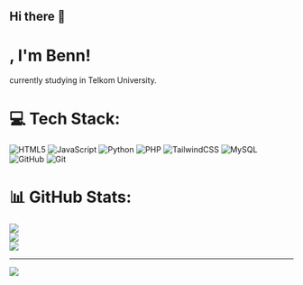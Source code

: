 ## Hi there 👋

# <summary><strong>, I'm Benn!</strong></summary>
currently studying in Telkom University.
</p>

# 💻 Tech Stack:
![HTML5](https://img.shields.io/badge/html5-%23E34F26.svg?style=for-the-badge&logo=html5&logoColor=white) ![JavaScript](https://img.shields.io/badge/javascript-%23323330.svg?style=for-the-badge&logo=javascript&logoColor=%23F7DF1E) ![Python](https://img.shields.io/badge/python-3670A0?style=for-the-badge&logo=python&logoColor=ffdd54) ![PHP](https://img.shields.io/badge/php-%23777BB4.svg?style=for-the-badge&logo=php&logoColor=white) ![TailwindCSS](https://img.shields.io/badge/tailwindcss-%2338B2AC.svg?style=for-the-badge&logo=tailwind-css&logoColor=white) ![MySQL](https://img.shields.io/badge/mysql-4479A1.svg?style=for-the-badge&logo=mysql&logoColor=white) ![GitHub](https://img.shields.io/badge/github-%23121011.svg?style=for-the-badge&logo=github&logoColor=white) ![Git](https://img.shields.io/badge/git-%23F05033.svg?style=for-the-badge&logo=git&logoColor=white)
# 📊 GitHub Stats:
![](https://github-readme-stats.vercel.app/api?username=ebentarigan&theme=dark&hide_border=false&include_all_commits=true&count_private=false)<br/>
![](https://github-readme-streak-stats.herokuapp.com/?user=ebentarigan&theme=dark&hide_border=false)<br/>
![](https://github-readme-stats.vercel.app/api/top-langs/?username=ebentarigan&theme=dark&hide_border=false&include_all_commits=true&count_private=false&layout=compact)

---
[![](https://visitcount.itsvg.in/api?id=ebentarigan&icon=0&color=0)](https://visitcount.itsvg.in)

<!-- Proudly created with GPRM ( https://gprm.itsvg.in ) -->
